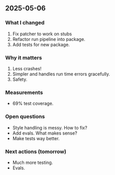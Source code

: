 ## 2025-05-06

### What I changed

1. Fix patcher to work on stubs
2. Refactor run pipeline into package.
3. Add tests for new package.

### Why it matters

1. Less crashes!
2. Simpler and handles run time errors gracefully.
3. Safety.

### Measurements
- 69% test coverage.

### Open questions
- Style handling is messy. How to fix?
- Add evals. What makes sense?
- Make tests way better.

### Next actions (tomorrow)
- Much more testing.
- Evals.
